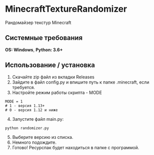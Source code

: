 # MinecraftTextureRandomizer
Рандомайзер текстур Minecraft
## Системные требования
**OS: Windows**, **Python: 3.6+**
## Использование / установка
1. Скачайте zip файл из вкладки Releases
2. Зайдите в файл config.py и впишите путь к папке .minecraft, если требуется.
3. Настройте режим работы скрипта - MODE

```
MODE = 1
# 1 - версия 1.13+
# 0 - версия 1.12 и ниже
```

4. Запустите файл main.py:

`python randomizer.py`

5. Выберите версию из списка.
6. Немного подождите.
7. Готово! Ресурспак будет находиться в папке с программой.
